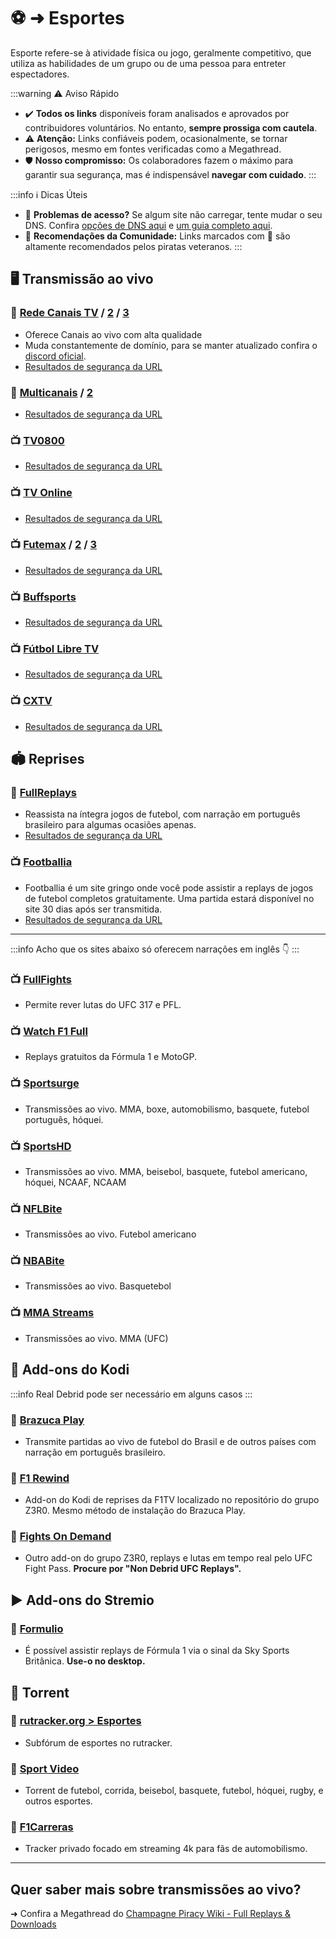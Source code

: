 # ⚽ ➜ Esportes

Esporte refere-se à atividade física ou jogo, geralmente competitivo, que utiliza as habilidades de um grupo ou de uma pessoa para entreter espectadores.

:::warning ⚠️ Aviso Rápido

- ✔️ **Todos os links** disponíveis foram analisados e aprovados por contribuidores voluntários. No entanto, **sempre prossiga com cautela**.
- ⚠️ **Atenção:** Links confiáveis podem, ocasionalmente, se tornar perigosos, mesmo em fontes verificadas como a Megathread.
- 🛡️ **Nosso compromisso:** Os colaboradores fazem o máximo para garantir sua segurança, mas é indispensável **navegar com cuidado**.
  :::

:::info ℹ️ Dicas Úteis

- 🚨 **Problemas de acesso?** Se algum site não carregar, tente mudar o seu DNS. Confira [opções de DNS aqui](https://www.privacyguides.org/en/dns/) e [um guia completo aqui](guias/dns.md).
- 🌟 **Recomendações da Comunidade:** Links marcados com 🌟 são altamente recomendados pelos piratas veteranos.
  :::

## 🖥 **Transmissão ao vivo**

### 🌟 [Rede Canais TV](https://redecanaistv.gs/) / [2](https://redecanaistv.fi/) / [3](https://redecanaistv.ps/)

- Oferece Canais ao vivo com alta qualidade
- Muda constantemente de domínio, para se manter atualizado confira o [discord oficial](https://discord.com/invite/kydZZBGwTy).
- [Resultados de segurança da URL](https://www.urlvoid.com/scan/xn--90afacaz8cml9ac9f.xn--p1ai/)

### 🌟 [Multicanais](https://multicanais.legal/) / [2](https://multicanais.forum/)

- [Resultados de segurança da URL](https://www.urlvoid.com/scan/multicanais.legal/)

### 📺️ [TV0800](https://tv0800.pro/esportes/)

- [Resultados de segurança da URL](https://www.urlvoid.com/scan/piratatvs.com/)

### 📺️ [TV Online](https://tvonline.fan/)

- [Resultados de segurança da URL](https://www.urlvoid.com/scan/tvonline.fan/)

### 📺️ [Futemax](https://futemax.moi/) / [2](https://futemax.rent/) / [3](https://futemax.luxe/)

- [Resultados de segurança da URL](https://www.urlvoid.com/scan/futemax.rent/)

### 📺️ [Buffsports](https://buffsports.io/)

- [Resultados de segurança da URL](https://www.urlvoid.com/scan/buffsports.io/)

### 📺️ [Fútbol Libre TV](https://librefutbol.su/)

- [Resultados de segurança da URL](https://www.urlvoid.com/scan/librefutbol.su/)

### 📺️ [CXTV](https://www.cxtv.com.br/)

- [Resultados de segurança da URL](https://www.urlvoid.com/scan/cxtv.com.br/)

## 🏟 **Reprises**

### 🌟 [FullReplays](https://www.fullreplays.com/)

- Reassista na íntegra jogos de futebol, com narração em português brasileiro para algumas ocasiões apenas.
- [Resultados de segurança da URL](https://www.urlvoid.com/scan/www.fullreplays.com/)
  
### 📺️ [Footballia](https://footballia.net/)

- Footballia é um site gringo onde você pode assistir a replays de jogos de futebol completos gratuitamente. Uma partida estará disponível no site 30 dias após ser transmitida.
- [Resultados de segurança da URL](https://www.urlvoid.com/scan/footballia.net/)

---

:::info Acho que os sites abaixo só oferecem narrações em inglês 👇️
:::

### 📺️ [FullFights](https://watchmmafull.com/)

- Permite rever lutas do UFC 317 e PFL.

### 📺️ [Watch F1 Full](https://watchf1full.com/)

- Replays gratuitos da Fórmula 1 e MotoGP.

### 📺️ [Sportsurge](https://sportsurge.net/)

- Transmissões ao vivo. MMA, boxe, automobilismo, basquete, futebol português, hóquei.

### 📺️ [SportsHD](https://www.worldcupfootball.me/)

- Transmissões ao vivo. MMA, beisebol, basquete, futebol americano, hóquei, NCAAF, NCAAM

### 📺️ [NFLBite](https://home.nflbite.com/)

- Transmissões ao vivo. Futebol americano

### 📺️ [NBABite](https://nbabite.com/)

- Transmissões ao vivo. Basquetebol

### 📺️ [MMA Streams](https://tonight.mmastreams.cc/)

- Transmissões ao vivo. MMA (UFC)

## 🥊 Add-ons do Kodi

:::info Real Debrid pode ser necessário em alguns casos
:::

### 🌟 [Brazuca Play](https://telegra.ph/Brazuca-Community-09-13)

- Transmite partidas ao vivo de futebol do Brasil e de outros países com narração em português brasileiro.

### 🔗 [F1 Rewind](https://mylostsoulspace.co.uk/repo)

- Add-on do Kodi de reprises da F1TV localizado no repositório do grupo Z3R0. Mesmo método de instalação do Brazuca Play.

### 🔗 [Fights On Demand](https://mylostsoulspace.co.uk/repo)

- Outro add-on do grupo Z3R0, replays e lutas em tempo real pelo UFC Fight Pass. **Procure por "Non Debrid UFC Replays".**

## ▶️ Add-ons do Stremio

### 🔗 [Formulio](https://formulio.hayd.uk/)

- É possível assistir replays de Fórmula 1 via o sinal da Sky Sports Britânica. **Use-o no desktop.**

## 🧲 Torrent

### 🔗 [rutracker.org > Esportes](https://rutracker.org/forum/index.php?c=28)

- Subfórum de esportes no rutracker.

### 🔗 [Sport Video](https://www.sport-video.org.ua/)

- Torrent de futebol, corrida, beisebol, basquete, futebol, hóquei, rugby, e outros esportes.

### 🔗 [F1Carreras](https://f1carreras.xyz/application)

- Tracker privado focado em streaming 4k para fãs de automobilismo.

---

## Quer saber mais sobre transmissões ao vivo?

➜ Confira a Megathread do [Champagne Piracy Wiki - Full Replays & Downloads](https://champagne.pages.dev/docs/getting-started/entertainment/live-sports)
